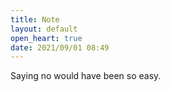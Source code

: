 ```yaml
---
title: Note
layout: default
open_heart: true
date: 2021/09/01 08:49
---
```


Saying no would have been so easy.
